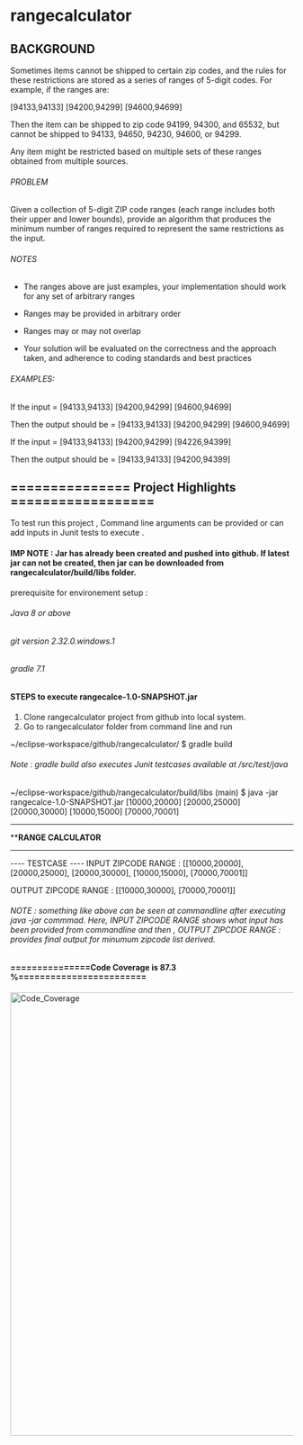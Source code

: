 # rangecalculator

## BACKGROUND

Sometimes items cannot be shipped to certain zip codes, and the rules for these restrictions are stored as a series of ranges of 5-digit codes. For example, if the ranges are:

 

[94133,94133] [94200,94299] [94600,94699]

 

Then the item can be shipped to zip code 94199, 94300, and 65532, but cannot be shipped to 94133, 94650, 94230, 94600, or 94299.

 Any item might be restricted based on multiple sets of these ranges obtained from multiple sources.

###### PROBLEM

Given a collection of 5-digit ZIP code ranges (each range includes both their upper and lower bounds), provide an algorithm that produces the minimum number of ranges required to represent the same restrictions as the input.

 

###### NOTES

- The ranges above are just examples, your implementation should work for any set of arbitrary ranges

- Ranges may be provided in arbitrary order

- Ranges may or may not overlap

- Your solution will be evaluated on the correctness and the approach taken, and adherence to coding standards and best practices

 

###### EXAMPLES:

If the input = [94133,94133] [94200,94299] [94600,94699]

Then the output should be = [94133,94133] [94200,94299] [94600,94699]

 

If the input = [94133,94133] [94200,94299] [94226,94399]

Then the output should be = [94133,94133] [94200,94399]


## =============== Project Highlights ==================

To test run this project , Command line arguments can be provided or can add inputs in Junit tests to execute .

#### IMP NOTE : Jar has already been created and pushed into github. If latest jar can not be created, then jar can be downloaded from rangecalculator/build/libs folder.

prerequisite for environement setup : 

###### Java 8 or above 
###### git version 2.32.0.windows.1
###### gradle 7.1


#### STEPS to execute rangecalce-1.0-SNAPSHOT.jar

1. Clone rangecalculator project from github into local system.
2. Go to rangecalculator folder from command line and run 

~/eclipse-workspace/github/rangecalculator/
$ gradle build

###### Note : gradle build also executes Junit testcases available at /src/test/java

~/eclipse-workspace/github/rangecalculator/build/libs (main)
$ java -jar rangecalce-1.0-SNAPSHOT.jar [10000,20000] [20000,25000] [20000,30000] [10000,15000] [70000,70001]


******************************
********RANGE CALCULATOR******
******************************

---- TESTCASE ----
INPUT ZIPCODE RANGE :
[[10000,20000], [20000,25000], [20000,30000], [10000,15000], [70000,70001]]

OUTPUT ZIPCODE RANGE :
[[10000,30000], [70000,70001]]


###### NOTE : something like above can be seen at commandline after executing java -jar commmad. Here, INPUT ZIPCODE RANGE shows what input has been provided from commandline and then , OUTPUT ZIPCDOE RANGE : provides final output for minumum zipcode list derived.

#### ===============Code Coverage is 87.3 %========================



<img width="788" alt="Code_Coverage" src="https://user-images.githubusercontent.com/43265292/124636464-90091480-de56-11eb-9809-7071cec939a8.PNG">

